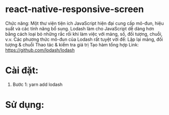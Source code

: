 # react-native-responsive-screen
Chức năng: Một thư viện tiện ích JavaScript hiện đại cung cấp mô-đun, hiệu suất và các tính năng bổ sung.
Lodash làm cho JavaScript dễ dàng hơn bằng cách loại bỏ những rắc rối khi làm việc với mảng, số, đối tượng, chuỗi, v.v.
Các phương thức mô-đun của Lodash rất tuyệt vời để: Lặp lại mảng, đối tượng & chuỗi Thao tác & kiểm tra giá trị Tạo hàm tổng hợp
Link: https://github.com/lodash/lodash
# Cài đặt: 
1. Bước 1: yarn add lodash
# Sử dụng: